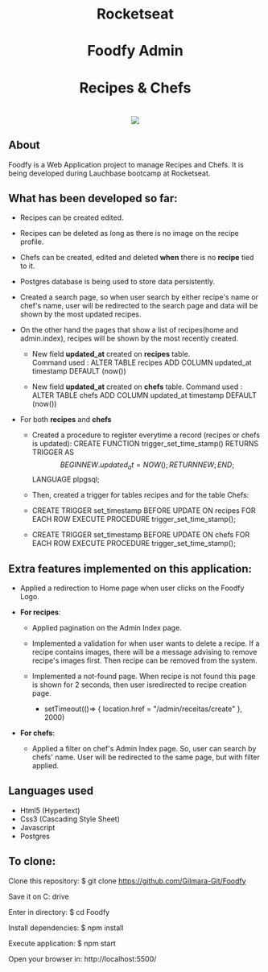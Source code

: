 
<h1 align="center">Rocketseat</h1>

<h1 align="center"><b>Foodfy Admin</b></h1>
<h1 align="center"><b>Recipes & Chefs</b></h1>

<h1 align="center">
    <img src="https://ik.imagekit.io/cnbmdh4b9w/ezgif.com-gif-maker__5__ratIA-q48.gif">
</h1>


## About
Foodfy is a Web Application project to manage Recipes and Chefs. It is being developed during Lauchbase bootcamp at Rocketseat.

## What has been developed so far:
- Recipes can be created edited.
- Recipes can be deleted as long as there is no image on the recipe profile. 
- Chefs can be created, edited and deleted **when** there is no **recipe** tied to it. 
- Postgres database is being used to store data persistently.

- Created a search page, so when user search by either recipe's name or chef's name, user will be redirected to the search page and data will be shown by the most updated recipes. 
- On the other hand the pages that show a list of recipes(home and admin.index), recipes will be shown by the most recently created. 


    - New field **updated_at** created on **recipes** table.  
Command used : ALTER TABLE recipes ADD COLUMN updated_at timestamp DEFAULT (now()) 



    - New field **updated_at** created on **chefs** table. 
Command used : ALTER TABLE chefs ADD COLUMN updated_at timestamp DEFAULT (now())

- For both **recipes** and **chefs** 
    - Created a procedure to register everytime a record (recipes or chefs is updated):
CREATE FUNCTION  trigger_set_time_stamp()
RETURNS TRIGGER AS
$$
BEGIN
NEW.updated_at = NOW();
RETURN NEW;
END;
$$ LANGUAGE plpgsql;

    - Then, created a trigger for tables recipes and for the table Chefs: 
    -   CREATE TRIGGER set_timestamp
BEFORE UPDATE ON recipes
FOR EACH ROW
EXECUTE PROCEDURE trigger_set_time_stamp();
    - CREATE TRIGGER set_timestamp
BEFORE UPDATE ON chefs
FOR EACH ROW
EXECUTE PROCEDURE trigger_set_time_stamp();



## Extra features implemented on this application:
- Applied a redirection to Home page when user clicks on the Foodfy Logo.
- **For recipes**: 
    - Applied pagination on the Admin Index page.
    - Implemented a validation for when user wants to delete a recipe. 
If a recipe contains images, there will be a message advising to remove recipe's images first. 
Then recipe can be removed from the system. 

    - Implemented a not-found page. When recipe is not found this page is shown for 2 seconds, then user isredirected to recipe creation page.
        - setTimeout(()=> { location.href = "/admin/receitas/create" }, 2000)

- **For chefs**:
    - Applied a filter on chef's Admin Index page. So, user can search by chefs' name. User will be redirected to the same page, but with filter applied. 

## Languages used
- Html5 (Hypertext)
- Css3 (Cascading Style Sheet)
- Javascript
- Postgres


## To clone: 
Clone this repository: $ git clone https://github.com/Gilmara-Git/Foodfy

Save it on C: drive

Enter in directory: $ cd Foodfy

Install dependencies: $ npm install

Execute application: $ npm start

Open your browser in: http://localhost:5500/

